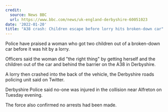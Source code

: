 ```yaml
---
credit:
  source: News BBC
  url: https://www.bbc.com/news/uk-england-derbyshire-60051023
date: '2022-01-20'
title: "A38 crash: Children escape before lorry hits broken-down car"
---
```

Police have praised a woman who got two children out of a broken-down car before it was hit by a lorry.

Officers said the woman did "the right thing" by getting herself and the children out of the car and behind the barrier on the A38 in Derbyshire.

A lorry then crashed into the back of the vehicle, the Derbyshire roads policing unit said on Twitter.

Derbyshire Police said no-one was injured in the collision near Alfreton on Tuesday evening.

The force also confirmed no arrests had been made.
